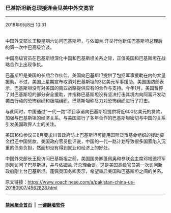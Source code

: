### 巴基斯坦新总理接连会见美中外交高官
------------------------

<div class="published">
 <span class="date" title="中国时间">
  <time datetime="2018-09-08T10:31:53+08:00">
   2018年9月8日 10:31
  </time>
 </span>
</div>
<br/>
<div class="wsw">
 <p>
  中国外交部长王毅星期六访问巴基斯坦，与依姆兰.汗举行他新任巴基斯坦总理后的第一次中巴高级会谈。
 </p>
 <p>
  中国高级官员在巴基斯坦深化中国和巴基斯坦关系之际，正值美国和巴基斯坦在战略合作上出现争执。
 </p>
 <p>
  巴基斯坦是美国的长期合作伙伴，美国向巴基斯坦提供了包括军事援助在内的大量援助。不过，美国上星期宣布取消对巴基斯坦的3亿美元军事援助。美国国防部表示，巴基斯坦没有对美国的南亚战略提供应有的合作与支持。今年1月，美国暂停了对巴基斯坦的部分安全援助，并指称巴基斯坦没有坚决打击其境内向阿富汗发动袭击行动的恐怖组织和极端组织。巴基斯坦称尽力对恐怖组织进行了打击。
 </p>
 <p>
  与此同时，中国通过“一代一路”项目承诺向巴基斯坦提供将近600亿美元的贷款，加强与巴基斯坦的经济关系。与美国进行了多年合作的巴基斯坦密切与中国的关系引发美国政界人士的关注。
 </p>
 <p>
  美国16位参议员8月要求川普政府防止巴基斯坦可能用国际货币基金组织的援助资金偿还中国贷款。美国政府官员批评说，中国的一代一路计划导致很多国家陷入沉重的债务负担，然而却没有得到就业和经济上的好处。
 </p>
 <p>
  中国外交部长王毅访问巴基斯坦之前，美国国务卿蓬佩奥和参联会主席邓福德将军刚刚访问了巴基斯坦，并与依姆兰.汗总理会谈。这是美国高级官员第一次访问新政府刚上台巴基斯坦。蓬佩奥国务卿表示，希望重启美国和巴基斯坦之间的关系。
 </p>
</div>

原文链接：https://www.voachinese.com/a/pakistan-china-us-20180907/4562828.html


------------------------
#### [禁闻聚合首页](https://github.com/gfw-breaker/banned-news/blob/master/README.md) &nbsp;|&nbsp;  [一键翻墙软件](https://github.com/gfw-breaker/nogfw/blob/master/README.md)